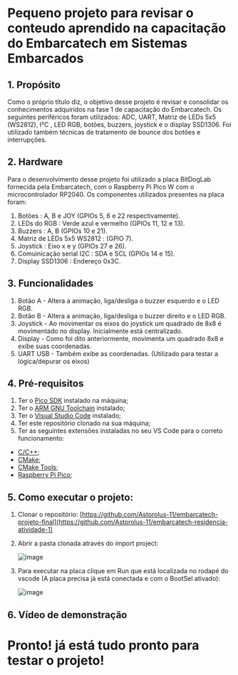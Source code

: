 # Pequeno projeto para revisar o conteudo aprendido na capacitação do Embarcatech em Sistemas Embarcados


## 1. Propósito


Como o próprio título diz, o objetivo desse projeto é revisar e consolidar os conhecimentos adquiridos na fase 1 de capacitação do Embarcatech. Os seguintes periféricos foram utilizados: ADC, UART, Matriz de LEDs 5x5 (WS2812), I²C
, LED RGB, botões, buzzers, joystick e o display SSD1306. Foi utilizado também técnicas de tratamento de bounce dos botões e interrupções.


## 2. Hardware


Para o desenvolvimento desse projeto foi utilizado a placa BitDogLab fornecida pela Embarcatech, com o Raspberry Pi Pico W com o microcontrolador RP2040.
Os componentes utilizados presentes na placa foram:


1. Botões : A, B e JOY (GPIOs 5, 6 e 22 respectivamente).
2. LEDs do RGB : Verde azul e vermelho (GPIOs 11, 12 e 13).
3. Buzzers : A, B (GPIOs 10 e 21).
4. Matriz de LEDs 5x5 WS2812 : (GPIO 7).
5. Joystick : Eixo x e y (GPIOs 27 e 26).
6. Comuinicação serial I2C : SDA e SCL (GPIOs 14 e 15).
7. Display SSD1306 : Endereço 0x3C.





## 3. Funcionalidades


1. Botão A - Altera a animação, liga/desliga o buzzer esquerdo e o LED RGB.
2. Botão B - Altera a animação, liga/desliga o buzzer direito e o LED RGB.
3. Joystick - Ao movimentar os eixos do joystick um quadrado de 8x8 é movimentado no display. Inicialmente está centralizado.
4. Display - Como foi dito anteriormente, movimenta um quadrado 8x8 e exibe suas coordenadas.
5. UART USB - Também exibe as coordenadas. (Utilizado para testar a lógica/depurar os eixos)

   
   


   
   
## 4. Pré-requisitos


1. Ter o [Pico SDK](https://github.com/raspberrypi/pico-sdk) instalado na máquina;
2. Ter o [ARM GNU Toolchain](https://developer.arm.com/Tools%20and%20Software/GNU%20Toolchain) instalado;
3. Ter o [Visual Studio Code](https://code.visualstudio.com/download) instalado;
4. Ter este repositório clonado na sua máquina;
5. Ter as seguintes extensões instaladas no seu VS Code para o correto funcionamento:
- [C/C++](https://marketplace.visualstudio.com/items?itemName=ms-vscode.cpptools);
- [CMake](https://marketplace.visualstudio.com/items?itemName=twxs.cmake);
- [CMake Tools](https://marketplace.visualstudio.com/items?itemName=ms-vscode.cmake-tools);
- [Raspberry Pi Pico](https://marketplace.visualstudio.com/items?itemName=raspberry-pi.raspberry-pi-pico);
  
  

##  5. Como executar o projeto:


1. Clonar o repositório: [https://github.com/Astorolus-11/embarcatech-projeto-final](https://github.com/Astorolus-11/embarcatech-residencia-atividade-1)
2. Abrir a pasta clonada através do import project:

   ![image](https://github.com/user-attachments/assets/9ea528e1-0253-4cf8-b6c6-8532be0fc1b4)
   

3. Para executar na placa clique em Run que está localizada no rodapé do vscode (A placa precisa já está conectada e com o BootSel ativado):

   ![image](https://github.com/user-attachments/assets/36b14dce-1309-4f0c-a7f3-3cd7edb2b336)


## 6. Vídeo de demonstração



   
  
  # Pronto! já está tudo pronto para testar o projeto!
